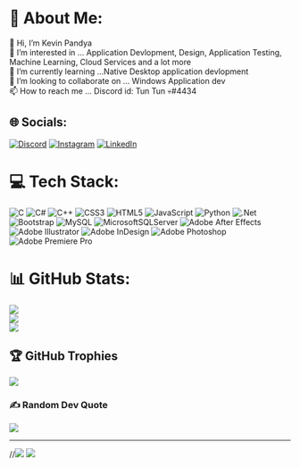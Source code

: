 # 💫 About Me:
👋 Hi, I’m Kevin Pandya<br>👀 I’m interested in ... Application Devlopment, Design, Application Testing, Machine Learning, Cloud Services and a lot more<br>🌱 I’m currently learning ...Native Desktop application devlopment<br>💞️ I’m looking to collaborate on ... Windows Application dev<br>📫 How to reach me ... Discord id: Tun Tun 💀#4434


## 🌐 Socials:
[![Discord](https://img.shields.io/badge/Discord-%237289DA.svg?logo=discord&logoColor=white)](htttps://discord.gg/https://discord.gg/HAgWkbGr) [![Instagram](https://img.shields.io/badge/Instagram-%23E4405F.svg?logo=Instagram&logoColor=white)](https://instagram.com/https://www.instagram.com/_k3v.23/) [![LinkedIn](https://img.shields.io/badge/LinkedIn-%230077B5.svg?logo=linkedin&logoColor=white)](https://linkedin.com/in/AtV3Tjmi4YmpJFX9aSsFAv6GWMsz2yyPua4aJPhTE3pR) 

# 💻 Tech Stack:
![C](https://img.shields.io/badge/c-%2300599C.svg?style=for-the-badge&logo=c&logoColor=white) ![C#](https://img.shields.io/badge/c%23-%23239120.svg?style=for-the-badge&logo=c-sharp&logoColor=white) ![C++](https://img.shields.io/badge/c++-%2300599C.svg?style=for-the-badge&logo=c%2B%2B&logoColor=white) ![CSS3](https://img.shields.io/badge/css3-%231572B6.svg?style=for-the-badge&logo=css3&logoColor=white) ![HTML5](https://img.shields.io/badge/html5-%23E34F26.svg?style=for-the-badge&logo=html5&logoColor=white) ![JavaScript](https://img.shields.io/badge/javascript-%23323330.svg?style=for-the-badge&logo=javascript&logoColor=%23F7DF1E) ![Python](https://img.shields.io/badge/python-3670A0?style=for-the-badge&logo=python&logoColor=ffdd54) ![.Net](https://img.shields.io/badge/.NET-5C2D91?style=for-the-badge&logo=.net&logoColor=white) ![Bootstrap](https://img.shields.io/badge/bootstrap-%23563D7C.svg?style=for-the-badge&logo=bootstrap&logoColor=white) ![MySQL](https://img.shields.io/badge/mysql-%2300f.svg?style=for-the-badge&logo=mysql&logoColor=white) ![MicrosoftSQLServer](https://img.shields.io/badge/Microsoft%20SQL%20Sever-CC2927?style=for-the-badge&logo=microsoft%20sql%20server&logoColor=white) ![Adobe After Effects](https://img.shields.io/badge/Adobe%20After%20Effects-9999FF.svg?style=for-the-badge&logo=Adobe%20After%20Effects&logoColor=white) ![Adobe Illustrator](https://img.shields.io/badge/adobeillustrator-%23FF9A00.svg?style=for-the-badge&logo=adobeillustrator&logoColor=white) ![Adobe InDesign](https://img.shields.io/badge/Adobe%20InDesign-49021F?style=for-the-badge&logo=adobeindesign&logoColor=white) ![Adobe Photoshop](https://img.shields.io/badge/adobephotoshop-%2331A8FF.svg?style=for-the-badge&logo=adobephotoshop&logoColor=white) ![Adobe Premiere Pro](https://img.shields.io/badge/Adobe%20Premiere%20Pro-9999FF.svg?style=for-the-badge&logo=Adobe%20Premiere%20Pro&logoColor=white)
# 📊 GitHub Stats:
![](https://github-readme-stats.vercel.app/api?username=Kevinpandya953&theme=react&hide_border=false&include_all_commits=true&count_private=false)<br/>
![](https://github-readme-streak-stats.herokuapp.com/?user=Kevinpandya953&theme=react&hide_border=false)<br/>
![](https://github-readme-stats.vercel.app/api/top-langs/?username=Kevinpandya953&theme=react&hide_border=false&include_all_commits=true&count_private=false&layout=compact)

## 🏆 GitHub Trophies
![](https://github-profile-trophy.vercel.app/?username=Kevinpandya953&theme=radical&no-frame=true&no-bg=false&margin-w=4)

### ✍️ Random Dev Quote
![](https://quotes-github-readme.vercel.app/api?type=horizontal&theme=radical)

--- 
//[![](https://visitcount.itsvg.in/api?id=Kevinpandya953&icon=0&color=0)](https://visitcount.itsvg.in)
![](https://komarev.com/ghpvc/?username=your-github-username)

<!-- Proudly created with GPRM (  https://gprm.itsvg.in ) -->
